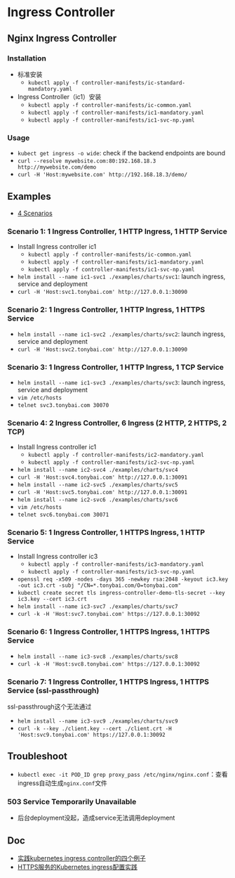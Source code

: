 # Ingress Controller
## Nginx Ingress Controller
### Installation
- 标准安装
  - `kubectl apply -f controller-manifests/ic-standard-mandatory.yaml`
- Ingress Controller（ic1）安装
  - `kubectl apply -f controller-manifests/ic-common.yaml`
  - `kubectl apply -f controller-manifests/ic1-mandatory.yaml`
  - `kubectl apply -f controller-manifests/ic1-svc-np.yaml`

### Usage
- `kubect get ingress -o wide`: check if the backend endpoints are bound
- `curl --resolve mywebsite.com:80:192.168.18.3 http://mywebsite.com/demo`
- `curl -H 'Host:mywebsite.com' http://192.168.18.3/demo/`


## Examples 
- [4 Scenarios](figures/kubernetes-ingress-controller-and-ingresses.png)

### Scenario 1: 1 Ingress Controller, 1 HTTP Ingress, 1 HTTP Service
- Install Ingress controller ic1
  - `kubectl apply -f controller-manifests/ic-common.yaml`
  - `kubectl apply -f controller-manifests/ic1-mandatory.yaml`
  - `kubectl apply -f controller-manifests/ic1-svc-np.yaml`
- `helm install --name ic1-svc1 ./examples/charts/svc1`: launch ingress, service and deployment
- `curl -H 'Host:svc1.tonybai.com' http://127.0.0.1:30090`

### Scenario 2: 1 Ingress Controller, 1 HTTP Ingress, 1 HTTPS Service
- `helm install --name ic1-svc2 ./examples/charts/svc2`: launch ingress, service and deployment
- `curl -H 'Host:svc2.tonybai.com' http://127.0.0.1:30090`

### Scenario 3: 1 Ingress Controller, 1 HTTP Ingress, 1 TCP Service
- `helm install --name ic1-svc3 ./examples/charts/svc3`: launch ingress, service and deployment
- `vim /etc/hosts`
- `telnet svc3.tonybai.com 30070`

### Scenario 4: 2 Ingress Controller, 6 Ingress (2 HTTP, 2 HTTPS, 2 TCP)
- Install Ingress controller ic1
  - `kubectl apply -f controller-manifests/ic2-mandatory.yaml`
  - `kubectl apply -f controller-manifests/ic2-svc-np.yaml`
- `helm install --name ic2-svc4 ./examples/charts/svc4`
- `curl -H 'Host:svc4.tonybai.com' http://127.0.0.1:30091`
- `helm install --name ic2-svc5 ./examples/charts/svc5`
- `curl -H 'Host:svc5.tonybai.com' http://127.0.0.1:30091`
- `helm install --name ic2-svc6 ./examples/charts/svc6`
- `vim /etc/hosts`
- `telnet svc6.tonybai.com 30071`

### Scenario 5: 1 Ingress Controller, 1 HTTPS Ingress, 1 HTTP Service
- Install Ingress controller ic3
  - `kubectl apply -f controller-manifests/ic3-mandatory.yaml`
  - `kubectl apply -f controller-manifests/ic3-svc-np.yaml`
- `openssl req -x509 -nodes -days 365 -newkey rsa:2048 -keyout ic3.key -out ic3.crt -subj "/CN=*.tonybai.com/O=tonybai.com"`
- `kubectl create secret tls ingress-controller-demo-tls-secret --key  ic3.key --cert ic3.crt`
- `helm install --name ic3-svc7 ./examples/charts/svc7`
- `curl -k -H 'Host:svc7.tonybai.com' https://127.0.0.1:30092`

### Scenario 6: 1 Ingress Controller, 1 HTTPS Ingress, 1 HTTPS Service
- `helm install --name ic3-svc8 ./examples/charts/svc8`
- `curl -k -H 'Host:svc8.tonybai.com' https://127.0.0.1:30092`

### Scenario 7: 1 Ingress Controller, 1 HTTPS Ingress, 1 HTTPS Service (ssl-passthrough)
ssl-passthrough这个无法通过
- `helm install --name ic3-svc9 ./examples/charts/svc9`
- `curl -k --key ./client.key --cert ./client.crt -H 'Host:svc9.tonybai.com' https://127.0.0.1:30092`


## Troubleshoot
- `kubectl exec -it POD_ID grep proxy_pass /etc/nginx/nginx.conf`：查看ingress自动生成`nginx.conf`文件

### 503 Service Temporarily Unavailable
- 后台deployment没起，造成service无法调用deployment


## Doc
- [实践kubernetes ingress controller的四个例子](https://tonybai.com/2018/06/21/kubernetes-ingress-controller-practice-using-four-examples/)
- [HTTPS服务的Kubernetes ingress配置实践](https://tonybai.com/2018/06/25/the-kubernetes-ingress-practice-for-https-service/)

